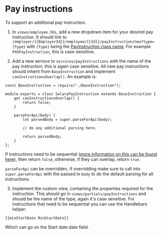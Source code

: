# Pay instructions

To support an additional pay instruction.

1. In `views/employee.hbs`, add a new dropdown item for your desired pay instruction. It should link to `/employer/{{EmployerId}}/employee/{{Id}}/payInstruction/new?type={Type}` with `{Type}` being the [PayInstruction class name](http://developer.payrun.io/docs/reference/pay-instruction/index.html). For example `P45PayInstruction`, this is case sensitive.

2. Add a new service to `services/payInstructions` with the name of the pay instruction, this is again case sensitive. All new pay instructions should inherit from `BaseInstruction` and implement `canInstructionsOverlap()`. An example is:

```
const BaseInstruction = require("./BaseInstruction");

module.exports = class SalaryPayInstruction extends BaseInstruction {
    get canInstructionsOverlap() {
        return false;
    }

    parseForApi(body) {
        let parsedBody = super.parseForApi(body);

        // do any additional parsing here. 

        return parsedBody;
    }
};
```

If instructions need to be sequential ([more information on this can be found here](http://developer.payrun.io/docs/how-to/setting-the-employee-salary.html)), then return `false`, otherwise, if they can overlap, return `true`. 

`parseForApi` can be overridden, if overridding make sure to call into `super.parseForApi` with the passed in `body` to do the default parsing for all instructions. 

3. Implement the custom view, containing the properties required for the instruction. This should go in `views/partials/payInstructions` and should be the name of the type, again it's case sensitive. For instructions that need to be sequential you can use the Handlebars helper:

```
{{minStartDate MinStartDate}}
```

Which can go on the Start date date field. 